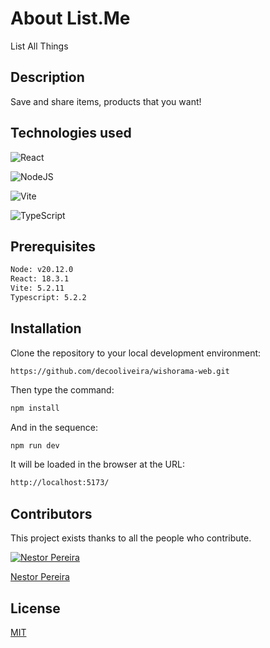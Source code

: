 # About List.Me

List All Things

## Description

Save and share items, products that you want!

## Technologies used

![React](https://img.shields.io/badge/react-%2320232a.svg?style=for-the-badge&logo=react&logoColor=%2361DAFB)

![NodeJS](https://img.shields.io/badge/node.js-6DA55F?style=for-the-badge&logo=node.js&logoColor=white)

![Vite](https://img.shields.io/badge/vite-%23646CFF.svg?style=for-the-badge&logo=vite&logoColor=white)

![TypeScript](https://img.shields.io/badge/typescript-%23007ACC.svg?style=for-the-badge&logo=typescript&logoColor=white)

## Prerequisites

```bash
Node: v20.12.0
React: 18.3.1
Vite: 5.2.11
Typescript: 5.2.2
```

## Installation

Clone the repository to your local development environment:

```
https://github.com/decooliveira/wishorama-web.git
```

Then type the command:

```bash
npm install
```

And in the sequence:

```bash
npm run dev
```

It will be loaded in the browser at the URL:

```bash
http://localhost:5173/
```

## Contributors

This project exists thanks to all the people who contribute.

[![Nestor Pereira](https://github.com/nestorjunior.png?size=50)](https://github.com/nestorjunior)

[Nestor Pereira](https://github.com/nestorjunior)

## License

[MIT](https://choosealicense.com/licenses/mit/)
